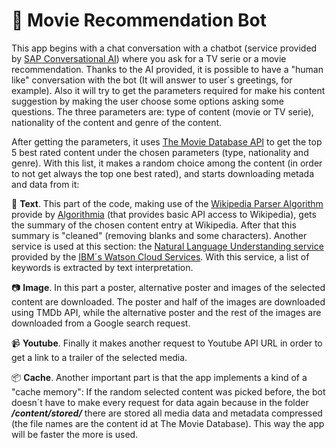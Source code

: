 # :robot: Movie Recommendation Bot
This app begins with a chat conversation with a chatbot (service provided by [SAP Conversational AI](https://cai.tools.sap/)) where you ask for a TV serie or a movie recommendation. Thanks to the AI provided, it is possible to have a "human like" conversation with the bot (It will answer to user´s greetings, for example). Also it will try to get the parameters required for make his content suggestion by making the user choose some options asking some questions. The three parameters are: type of content (movie or TV serie), nationality of the content and genre of the content. 

After getting the parameters, it uses [The Movie Database API](https://www.themoviedb.org/documentation/api) to get the top 5 best rated content under the chosen parameters (type, nationality and genre). With this list, it makes a random choice among the content (in order to not get always the top one best rated), and starts downloading metada and data from it:

:page_facing_up: **Text**. This part of the code, making use of the [Wikipedia Parser Algorithm](https://algorithmia.com/algorithms/web/WikipediaParser) provide by [Algorithmia](https://algorithmia.com/) (that provides basic API access to Wikipedia), gets the summary of the chosen content entry at Wikipedia. After that this summary is "cleaned" (removing blanks and some characters). Another service is used at this section: the [Natural Language Understanding service](https://www.ibm.com/watson/services/natural-language-understanding/) provided by the [IBM´s Watson Cloud Services](https://www.ibm.com/watson). With this service, a list of keywords is extracted by text interpretation.

:camera: **Image**. In this part a poster, alternative poster and images of the selected content are downloaded. The poster and half of the images are downloaded using TMDb API, while the alternative poster and the rest of the images are downloaded from a Google search request.

:video_camera: **Youtube**. Finally it makes another request to Youtube API URL in order to get a link to a trailer of the selected media.

:package: **Cache**. Another important part is that the app implements a kind of a "cache memory": If the random selected content was picked before, the bot doesn´t have to make every request for data again because in the folder ***/content/stored/*** there are stored all media data and metadata compressed (the file names are the content id at The Movie Database). This way the app will be faster the more is used.

